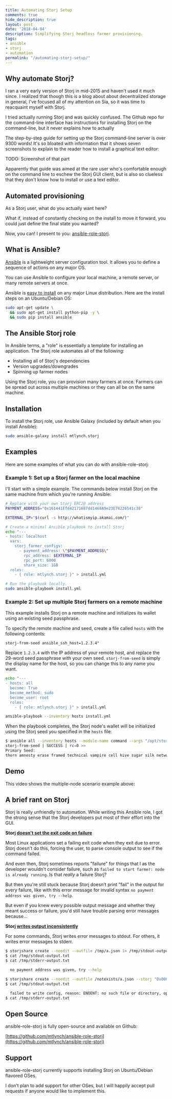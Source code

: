```yaml
---
title: Automating Storj Setup
comments: true
hide_description: true
layout: post
date: '2018-04-04'
description: Simplifying Storj headless farmer provisioning.
tags:
- ansible
- storj
- automation
permalink: "/automating-storj-setup/"
---
```


## Why automate Storj?

I ran a very early version of Storj in mid-2015 and haven't used it much since. I realized that though this is a blog about about decentralized storage in general, I've focused all of my attention on Sia, so it was time to reacquaint myself with Storj.

I tried actually running Storj and was quickly confused. The Github repo for the command-line interface has instructions for installing Storj on the command-line, but it never explains how to actually 

The step-by-step guide for setting up the Storj command-line server is over 9300 words! It's so bloated with information that it shows seven screenshots to explain to the reader how to install a graphical text editor:

TODO: Screenshot of that part

Apparently that guide was aimed at the rare user who's comfortable enough on the command line to eschew the Storj GUI client, but is also so clueless that they don't know how to install or use a text editor.

## Automated provisioning

As a Storj user, what do you actually want here?

What if, instead of constantly checking on the install to move it forward, you could just define the final state you wanted?

Now, you can! I present to you: [ansible-role-storj](https://github.com/mtlynch/ansible-role-storj).

## What is Ansible?

[Ansible](https://www.ansible.com/) is a lightweight server configuration tool. It allows you to define a sequence of actions on any major OS.

You can use Ansible to configure your local machine, a remote server, or many remote servers at once.

Ansible is [easy to install](https://docs.ansible.com/ansible/latest/intro_installation.html) on any major Linux distribution. Here are the install steps on an Ubuntu/Debian OS:

```bash
sudo apt-get update \
  && sudo apt-get install python-pip -y \
  && sudo pip install ansible
```

## The Ansible Storj role

In Ansible terms, a "role" is essentially a template for installing an application. The Storj role automates all of the following:

* Installing all of Storj's dependencies
* Version upgrades/downgrades
* Spinning up farmer nodes

Using the Storj role, you can provision many farmers at once. Farmers can be spread out across multiple machines or they can all be on the same machine.

## Installation

To install the Storj role, use Ansible Galaxy (included by default when you install Ansible):

```bash
sudo ansible-galaxy install mtlynch.storj
```

## Examples

Here are some examples of what you can do with ansible-role-storj:

### Example 1: Set up a Storj farmer on the local machine

I'll start with a simple example. The commands below install Storj on the same machine from which you're running Ansible:

```bash
# Replace with your own Storj ERC20 address
PAYMENT_ADDRESS="0x161441Efd42171687dd1468A9e23E74226541c38"

EXTERNAL_IP="$(curl -s http://whatismyip.akamai.com/)"

# Create a minimal Ansible playbook to install Storj
echo "---
- hosts: localhost
  vars:
    storj_farmer_configs:
      - payment_address: \"$PAYMENT_ADDRESS\"
        rpc_address: $EXTERNAL_IP
        rpc_port: 6000
        share_size: 1GB
  roles:
    - { role: mtlynch.storj }" > install.yml

# Run the playbook locally.
sudo ansible-playbook install.yml
```

<script src="https://asciinema.org/a/kJUsn58UlB8JfimuCWnTa1n9X.js" id="asciicast-kJUsn58UlB8JfimuCWnTa1n9X" async></script>

### Example 2: Set up multiple Storj farmers on a remote machine

This example installs Storj on a remote machine and initializes its wallet using an existing seed passphrase.

To specify the remote machine and seed, create a file called `hosts` with the following contents:

```text
storj-from-seed ansible_ssh_host=1.2.3.4"
```

Replace `1.2.3.4` with the IP address of your remote host, and replace the 29-word seed passphrase with your own seed. `storj-from-seed` is simply the display name for the host, so you can change this to any name you want.

```bash
echo "---
- hosts: all
  become: True
  become_method: sudo
  become_user: root
  roles:
    - { role: mtlynch.storj }" > install.yml

ansible-playbook --inventory hosts install.yml
```

When the playbook completes, the Storj node's wallet will be initialized using the Storj seed you specified in the `hosts` file:

```bash
$ ansible all --inventory hosts --module-name command --args "/opt/storj/storjc wallet seeds"
storj-from-seed | SUCCESS | rc=0 >>
Primary Seed:
thorn amnesty erase framed technical vampire cell hive sugar silk network soil athlete butter myth viewpoint womanly software rover village yellow ticket reruns cadets wrist sensible apricot theatrics across
```

## Demo

This video shows the multiple-node scenario example above:

<script src="https://asciinema.org/a/Bp4oOefN6TEdbDGOZiprml2V9.js" id="asciicast-Bp4oOefN6TEdbDGOZiprml2V9" data-size="large" data-speed="1.6" async></script>

## A brief rant on Storj

Storj is really unfriendly to automation. While writing this Ansible role, I got the strong sense that the Storj developers put most of their effort into the GUI.

**Storj [doesn't set the exit code on failure](https://github.com/Storj/storjshare-daemon/issues/335)**

Most Linux applications set a failing exit code when they exit due to error. Storj doesn't do this, forcing the user, to parse console output to see if the command failed.

And even then, Storj sometimes reports "failure" for things that I as the developer wouldn't consider failure, such as `failed to start farmer: node is already running`. Is that *really* a failure Storj?

But then you're still stuck because Storj doesn't print "fail" in the output for every failure, like with this error message for invalid syntax `no payment address was given, try --help`.

But even if you knew every possible output message and whether they meant success or failure, you'd still have trouble parsing error messages because...

**Storj [writes output inconsistently](https://github.com/Storj/storjshare-daemon/issues/336)**

For some commands, Storj writes error messages to stdout. For others, it writes error messages to stderr.

```bash
$ storjshare create --noedit --outfile /tmp/a.json 1> /tmp/stdout-output.txt 2> /tmp/stderr-output.txt
$ cat /tmp/stdout-output.txt
$ cat /tmp/stderr-output.txt

  no payment address was given, try --help
```

```bash
$ storjshare create --noedit --outfile /notexists/a.json --storj "0x0000000000000000000000000000000000000000" 1> /tmp/stdout-output.txt 2> /tmp/stderr-output.txt
$ cat /tmp/stdout-output.txt

  failed to write config, reason: ENOENT: no such file or directory, open '/notexists/a.json'
$ cat /tmp/stderr-output.txt
```

## Open Source

ansible-role-storj is fully open-source and available on Github:

[https://github.com/mtlynch/ansible-role-storj](https://github.com/mtlynch/ansible-role-storj)

## Support

ansible-role-storj currently supports installing Storj on Ubuntu/Debian flavored OSes.

I don't plan to add support for other OSes, but I will happily accept pull requests if anyone would like to implement this.